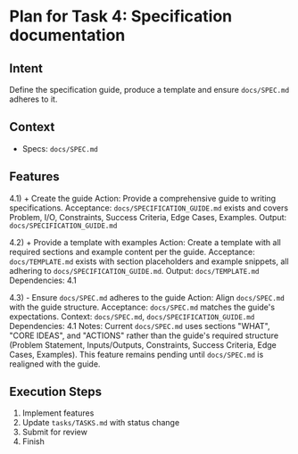 # Plan for Task 4: Specification documentation

## Intent
Define the specification guide, produce a template and ensure `docs/SPEC.md` adheres to it.

## Context
- Specs: `docs/SPEC.md`

## Features
4.1) + Create the guide
   Action: Provide a comprehensive guide to writing specifications.
   Acceptance: `docs/SPECIFICATION_GUIDE.md` exists and covers Problem, I/O, Constraints, Success Criteria, Edge Cases, Examples.
   Output: `docs/SPECIFICATION_GUIDE.md`

4.2) + Provide a template with examples
   Action: Create a template with all required sections and example content per the guide.
   Acceptance: `docs/TEMPLATE.md` exists with section placeholders and example snippets, all adhering to `docs/SPECIFICATION_GUIDE.md`.
   Output: `docs/TEMPLATE.md`
   Dependencies: 4.1

4.3) - Ensure `docs/SPEC.md` adheres to the guide
   Action: Align `docs/SPEC.md` with the guide structure.
   Acceptance: `docs/SPEC.md` matches the guide's expectations.
   Context: `docs/SPEC.md`, `docs/SPECIFICATION_GUIDE.md`
   Dependencies: 4.1
   Notes: Current `docs/SPEC.md` uses sections "WHAT", "CORE IDEAS", and "ACTIONS" rather than the guide's required structure (Problem Statement, Inputs/Outputs, Constraints, Success Criteria, Edge Cases, Examples). This feature remains pending until `docs/SPEC.md` is realigned with the guide.

## Execution Steps
1) Implement features
2) Update `tasks/TASKS.md` with status change
3) Submit for review
4) Finish
